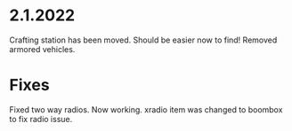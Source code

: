 # 2.1.2022
Crafting station has been moved. Should be easier now to find!
Removed armored vehicles.

# Fixes
Fixed two way radios. Now working.
xradio item was changed to boombox to fix radio issue.